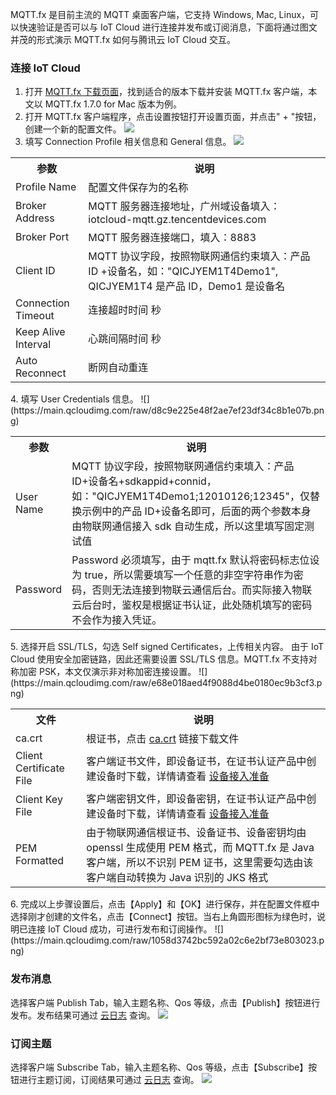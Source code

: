 [//]: # (chinagitpath:XXXXX)

MQTT.fx 是目前主流的 MQTT 桌面客户端，它支持 Windows, Mac, Linux，可以快速验证是否可以与 IoT Cloud 进行连接并发布或订阅消息，下面将通过图文并茂的形式演示 MQTT.fx 如何与腾讯云 IoT Cloud 交互。

### 连接 IoT Cloud
1. 打开 [MQTT.fx 下载页面](http://mqttfx.jensd.de/index.php/download)，找到适合的版本下载并安装 MQTT.fx 客户端，本文以 MQTT.fx 1.7.0 for Mac 版本为例。
2. 打开 MQTT.fx 客户端程序，点击设置按钮打开设置页面，并点击" + "按钮，创建一个新的配置文件。
![](https://main.qcloudimg.com/raw/bd83f2f9976cab19c9117a5fe6d63a07.png)
3. 填写 Connection Profile 相关信息和 General 信息。
![](https://main.qcloudimg.com/raw/86649d2431efe8794fe31885b33775af.png)
<table>
<tr>
  <th>参数</th>
  <th>说明</th>
</tr>
<tr>
  <td>Profile Name</td>
  <td>配置文件保存为的名称</td>
</tr>
<tr>
  <td>Broker Address</td>
  <td>MQTT 服务器连接地址，广州域设备填入：iotcloud-mqtt.gz.tencentdevices.com</td>
</tr>
<tr>
  <td>Broker Port</td>
  <td>MQTT 服务器连接端口，填入：8883</td>
</tr>
<tr>
  <td>Client ID</td>
  <td>MQTT 协议字段，按照物联网通信约束填入：产品 ID +设备名，如："QICJYEM1T4Demo1", QICJYEM1T4 是产品 ID，Demo1 是设备名</td>
</tr>
<tr>
  <td>Connection Timeout</td>
  <td>连接超时时间 秒</td>
</tr>
<tr>
  <td>Keep Alive Interval</td>
  <td>心跳间隔时间 秒</td>
</tr>
<tr>
  <td>Auto Reconnect</td>
  <td>断网自动重连</td>
</tr>
</table>
4. 填写 User Credentials 信息。
![](https://main.qcloudimg.com/raw/d8c9e225e48f2ae7ef23df34c8b1e07b.png)
<table>
<tr>
	<th>参数</th>
	<th>说明</th>
</tr>
<tr>
	<td>User Name</td>
	<td>MQTT 协议字段，按照物联网通信约束填入：产品 ID+设备名+sdkappid+connid，如："QICJYEM1T4Demo1;12010126;12345"，仅替换示例中的产品 ID+设备名即可，后面的两个参数本身由物联网通信接入 sdk 自动生成，所以这里填写固定测试值</td>
</tr>
<tr>
	<td>Password</td>
	<td>Password 必须填写，由于 mqtt.fx 默认将密码标志位设为 true，所以需要填写一个任意的非空字符串作为密码，否则无法连接到物联云通信后台。而实际接入物联云后台时，鉴权是根据证书认证，此处随机填写的密码不会作为接入凭证。</td>
</tr>
</table>
5. 选择开启 SSL/TLS，勾选 Self signed Certificates，上传相关内容。
由于 IoT Cloud 使用安全加密链路，因此还需要设置 SSL/TLS 信息。MQTT.fx 不支持对称加密 PSK，本文仅演示非对称加密连接设置。
![](https://main.qcloudimg.com/raw/e68e018aed4f9088d4be0180ec9b3cf3.png)
<table>
<tr>
	<th>文件</th>
	<th>说明</th>
</tr>
<tr>
	<td>ca.crt</td>
	<td>根证书，点击 <a href="https://main.qcloudimg.com/raw/9aa774ea8c09f98811df361c741df38c/ca.crt">ca.crt</a> 链接下载文件</td>
</tr>
<tr>
	<td>Client Certificate File</td>
	<td>客户端证书文件，即设备证书，在证书认证产品中创建设备时下载，详情请查看 <a href="https://cloud.tencent.com/document/product/634/14442">设备接入准备</a></td>
</tr>
<tr>
	<td>Client Key File</td>
	<td>客户端密钥文件，即设备密钥，在证书认证产品中创建设备时下载，详情请查看  <a href="https://cloud.tencent.com/document/product/634/14442">设备接入准备</a></td>
</tr>
<tr>
	<td>PEM Formatted</td>
	<td>由于物联网通信根证书、设备证书、设备密钥均由 openssl 生成使用 PEM 格式，而 MQTT.fx 是 Java 客户端，所以不识别 PEM 证书，这里需要勾选由该客户端自动转换为 Java 识别的 JKS 格式</td>
</tr>
</table>
6. 完成以上步骤设置后，点击【Apply】和【OK】进行保存，并在配置文件框中选择刚才创建的文件名，点击【Connect】按钮。当右上角圆形图标为绿色时，说明已连接 IoT Cloud 成功，可进行发布和订阅操作。
![](https://main.qcloudimg.com/raw/1058d3742bc592a02c6e2bf73e803023.png)

### 发布消息
选择客户端 Publish Tab，输入主题名称、Qos 等级，点击【Publish】按钮进行发布。发布结果可通过 [云日志](https://cloud.tencent.com/document/product/634/14445) 查询。
![](https://main.qcloudimg.com/raw/1c8d6ce44ec57b66dadbdfc63f64aa7d.png)

### 订阅主题
选择客户端 Subscribe Tab，输入主题名称、Qos 等级，点击【Subscribe】按钮进行主题订阅，订阅结果可通过 [云日志](https://cloud.tencent.com/document/product/634/14445) 查询。
![](https://main.qcloudimg.com/raw/495a058f78a548a182a61fbeabc6ea5d.png)

